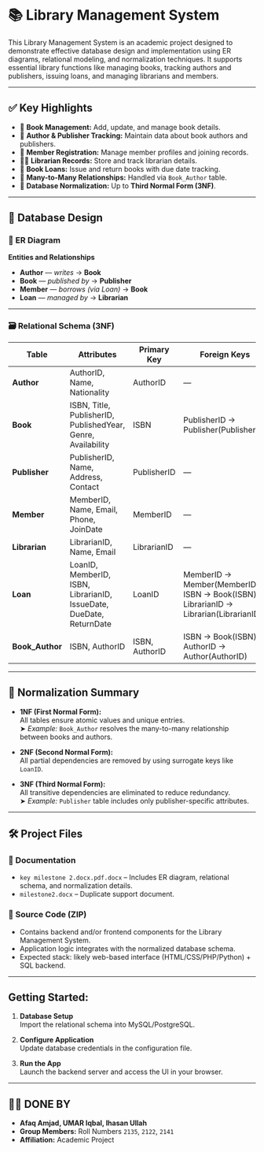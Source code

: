 # 📚 Library Management System

This Library Management System is an academic project designed to demonstrate effective database design and implementation using ER diagrams, relational modeling, and normalization techniques. It supports essential library functions like managing books, tracking authors and publishers, issuing loans, and managing librarians and members.

---

## ✅ Key Highlights

- 📘 **Book Management:** Add, update, and manage book details.
- 👤 **Author & Publisher Tracking:** Maintain data about book authors and publishers.
- 👥 **Member Registration:** Manage member profiles and joining records.
- 🧑‍💼 **Librarian Records:** Store and track librarian details.
- 🔁 **Book Loans:** Issue and return books with due date tracking.
- 🔗 **Many-to-Many Relationships:** Handled via `Book_Author` table.
- 🎯 **Database Normalization:** Up to **Third Normal Form (3NF)**.

---

## 🧠 Database Design

### 🧾 ER Diagram

**Entities and Relationships**  
- **Author** — *writes* → **Book**  
- **Book** — *published by* → **Publisher**  
- **Member** — *borrows (via Loan)* → **Book**  
- **Loan** — *managed by* → **Librarian**

---

### 🗃️ Relational Schema (3NF)

| Table         | Attributes                                                                 | Primary Key    | Foreign Keys                                                   |
|---------------|----------------------------------------------------------------------------|----------------|-----------------------------------------------------------------|
| **Author**     | AuthorID, Name, Nationality                                                | AuthorID       | —                                                               |
| **Book**       | ISBN, Title, PublisherID, PublishedYear, Genre, Availability              | ISBN           | PublisherID → Publisher(PublisherID)                           |
| **Publisher**  | PublisherID, Name, Address, Contact                                       | PublisherID    | —                                                               |
| **Member**     | MemberID, Name, Email, Phone, JoinDate                                    | MemberID       | —                                                               |
| **Librarian**  | LibrarianID, Name, Email                                                  | LibrarianID    | —                                                               |
| **Loan**       | LoanID, MemberID, ISBN, LibrarianID, IssueDate, DueDate, ReturnDate       | LoanID         | MemberID → Member(MemberID), ISBN → Book(ISBN), LibrarianID → Librarian(LibrarianID) |
| **Book_Author**| ISBN, AuthorID                                                            | ISBN, AuthorID | ISBN → Book(ISBN), AuthorID → Author(AuthorID)                 |

---

## 🧮 Normalization Summary

- **1NF (First Normal Form):**  
  All tables ensure atomic values and unique entries.  
  ➤ *Example:* `Book_Author` resolves the many-to-many relationship between books and authors.

- **2NF (Second Normal Form):**  
  All partial dependencies are removed by using surrogate keys like `LoanID`.

- **3NF (Third Normal Form):**  
  All transitive dependencies are eliminated to reduce redundancy.  
  ➤ *Example:* `Publisher` table includes only publisher-specific attributes.

---

## 🛠️ Project Files

### 📂 Documentation
- `key milestone 2.docx.pdf.docx` – Includes ER diagram, relational schema, and normalization details.
- `milestone2.docx` – Duplicate support document.

### 📂 Source Code (ZIP)
- Contains backend and/or frontend components for the Library Management System.
- Application logic integrates with the normalized database schema.
- Expected stack: likely web-based interface (HTML/CSS/PHP/Python) + SQL backend.

---

##  Getting Started:

1. **Database Setup**  
   Import the relational schema into MySQL/PostgreSQL.

2. **Configure Application**  
   Update database credentials in the configuration file.

3. **Run the App**  
   Launch the backend server and access the UI in your browser.

---

## 👨‍💻 DONE BY

- **Afaq Amjad, UMAR Iqbal, Ihasan Ullah**
- **Group Members:** Roll Numbers `2135`, `2122`, `2141`  
- **Affiliation:** Academic Project

